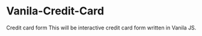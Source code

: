 # Vanila-Credit-Card
Credit card form
This will be interactive credit card form written in Vanila JS.
